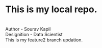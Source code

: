 # This is my local repo.
<br>
Author - Sourav Kapil
<br>
Designition - Data Scientist

<br>
This is my feature2 branch updation.